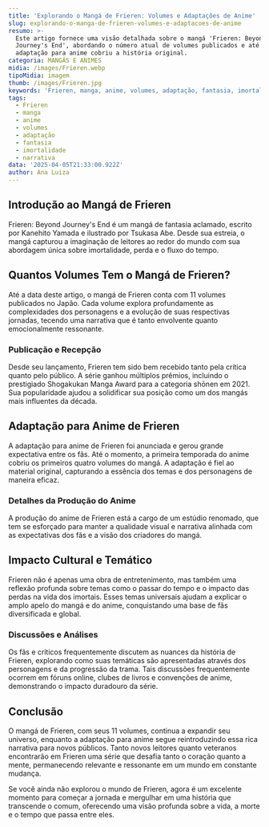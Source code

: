 ```yaml
---
title: 'Explorando o Mangá de Frieren: Volumes e Adaptações de Anime'
slug: explorando-o-manga-de-frieren-volumes-e-adaptacoes-de-anime
resumo: >-
  Este artigo fornece uma visão detalhada sobre o mangá 'Frieren: Beyond
  Journey's End', abordando o número atual de volumes publicados e até onde a
  adaptação para anime cobriu a história original.
categoria: MANGÁS E ANIMES
midia: /images/Frieren.webp
tipoMidia: imagem
thumb: /images/Frieren.jpg
keywords: 'Frieren, manga, anime, volumes, adaptação, fantasia, imortalidade, narrativa'
tags:
  - Frieren
  - manga
  - anime
  - volumes
  - adaptação
  - fantasia
  - imortalidade
  - narrativa
data: '2025-04-05T21:33:00.922Z'
author: Ana Luiza
---
```


## Introdução ao Mangá de Frieren
Frieren: Beyond Journey's End é um mangá de fantasia aclamado, escrito por Kanehito Yamada e ilustrado por Tsukasa Abe. Desde sua estreia, o mangá capturou a imaginação de leitores ao redor do mundo com sua abordagem única sobre imortalidade, perda e o fluxo do tempo.

## Quantos Volumes Tem o Mangá de Frieren?
Até a data deste artigo, o mangá de Frieren conta com 11 volumes publicados no Japão. Cada volume explora profundamente as complexidades dos personagens e a evolução de suas respectivas jornadas, tecendo uma narrativa que é tanto envolvente quanto emocionalmente ressonante.

### Publicação e Recepção
Desde seu lançamento, Frieren tem sido bem recebido tanto pela crítica quanto pelo público. A série ganhou múltiplos prêmios, incluindo o prestigiado Shogakukan Manga Award para a categoria shōnen em 2021. Sua popularidade ajudou a solidificar sua posição como um dos mangás mais influentes da década.

## Adaptação para Anime de Frieren
A adaptação para anime de Frieren foi anunciada e gerou grande expectativa entre os fãs. Até o momento, a primeira temporada do anime cobriu os primeiros quatro volumes do mangá. A adaptação é fiel ao material original, capturando a essência dos temas e dos personagens de maneira eficaz.

### Detalhes da Produção do Anime
A produção do anime de Frieren está a cargo de um estúdio renomado, que tem se esforçado para manter a qualidade visual e narrativa alinhada com as expectativas dos fãs e a visão dos criadores do mangá.

## Impacto Cultural e Temático
Frieren não é apenas uma obra de entretenimento, mas também uma reflexão profunda sobre temas como o passar do tempo e o impacto das perdas na vida dos imortais. Esses temas universais ajudam a explicar o amplo apelo do mangá e do anime, conquistando uma base de fãs diversificada e global.

### Discussões e Análises
Os fãs e críticos frequentemente discutem as nuances da história de Frieren, explorando como suas temáticas são apresentadas através dos personagens e da progressão da trama. Tais discussões frequentemente ocorrem em fóruns online, clubes de livros e convenções de anime, demonstrando o impacto duradouro da série.

## Conclusão
O mangá de Frieren, com seus 11 volumes, continua a expandir seu universo, enquanto a adaptação para anime segue reintroduzindo essa rica narrativa para novos públicos. Tanto novos leitores quanto veteranos encontrarão em Frieren uma série que desafia tanto o coração quanto a mente, permanecendo relevante e ressonante em um mundo em constante mudança.

Se você ainda não explorou o mundo de Frieren, agora é um excelente momento para começar a jornada e mergulhar em uma história que transcende o comum, oferecendo uma visão profunda sobre a vida, a morte e o tempo que passa entre eles.
